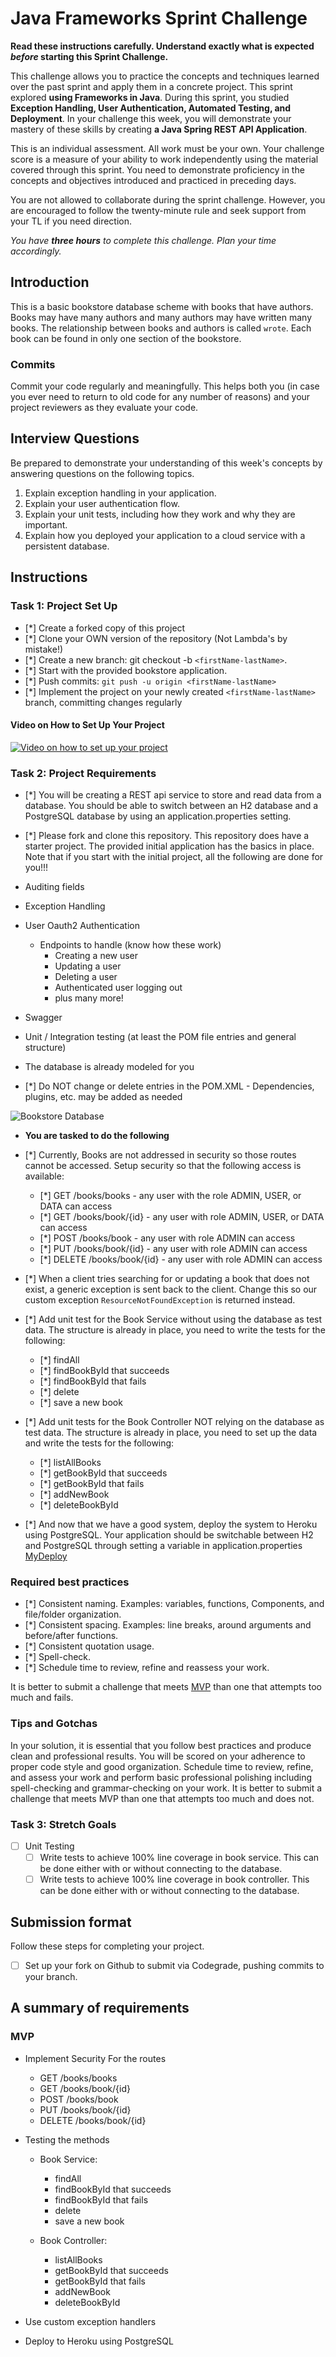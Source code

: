 # Java Frameworks Sprint Challenge

**Read these instructions carefully. Understand exactly what is expected _before_ starting this Sprint Challenge.**

This challenge allows you to practice the concepts and techniques learned over the past sprint and apply them in a concrete project. This sprint explored **using Frameworks in Java**. During this sprint, you studied **Exception Handling, User Authentication, Automated Testing, and Deployment**. In your challenge this week, you will demonstrate your mastery of these skills by creating **a Java Spring REST API Application**.

This is an individual assessment. All work must be your own. Your challenge score is a measure of your ability to work independently using the material covered through this sprint. You need to demonstrate proficiency in the concepts and objectives introduced and practiced in preceding days.

You are not allowed to collaborate during the sprint challenge. However, you are encouraged to follow the twenty-minute rule and seek support from your TL if you need direction.

_You have **three hours** to complete this challenge. Plan your time accordingly._

## Introduction

This is a basic bookstore database scheme with books that have authors. Books may have many authors and many authors may have written many books. The relationship between books and authors is called `wrote`. Each book can be found in only one section of the bookstore. 

### Commits

Commit your code regularly and meaningfully. This helps both you (in case you ever need to return to old code for any number of reasons) and your project reviewers as they evaluate your code.

## Interview Questions

Be prepared to demonstrate your understanding of this week's concepts by answering questions on the following topics.

1. Explain exception handling in your application.
2. Explain your user authentication flow.
3. Explain your unit tests, including how they work and why they are important.
4. Explain how you deployed your application to a cloud service with a persistent database.

## Instructions

### Task 1: Project Set Up

- [*] Create a forked copy of this project
- [*] Clone your OWN version of the repository (Not Lambda's by mistake!)
- [*] Create a new branch: git checkout -b `<firstName-lastName>`.
- [*] Start with the provided bookstore application.
- [*] Push commits: `git push -u origin <firstName-lastName>`
- [*] Implement the project on your newly created `<firstName-lastName>` branch, committing changes regularly

#### Video on How to Set Up Your Project

[![Video on how to set up your project](https://img.youtube.com/vi/Bw55xlQGQoQ/0.jpg)](https://youtu.be/Bw55xlQGQoQ)

### Task 2: Project Requirements

- [*] You will be creating a REST api service to store and read data from a database. You should be able to switch between an H2 database and a PostgreSQL database by using an application.properties setting.

- [*] Please fork and clone this repository. This repository does have a starter project. The provided initial application has the basics in place. Note that if you start with the initial project, all the following are done for you!!!

- Auditing fields
- Exception Handling
- User Oauth2 Authentication
  - Endpoints to handle (know how these work)
    - Creating a new user
    - Updating a user
    - Deleting a user
    - Authenticated user logging out
    - plus many more!
- Swagger
- Unit / Integration testing (at least the POM file entries and general structure)
- The database is already modeled for you
- [*] Do NOT change or delete entries in the POM.XML - Dependencies, plugins, etc. may be added as needed

![Bookstore Database](bookstoredb.png)

- **You are tasked to do the following**

- [*] Currently, Books are not addressed in security so those routes cannot be accessed. Setup security so that the following access is available:
  - [*] GET /books/books - any user with the role ADMIN, USER, or DATA can access
  - [*] GET /books/book/{id} - any user with role ADMIN, USER, or DATA can access
  - [*] POST /books/book - any user with role ADMIN can access
  - [*] PUT /books/book/{id} - any user with role ADMIN can access
  - [*] DELETE /books/book/{id} - any user with role ADMIN can access

- [*] When a client tries searching for or updating a book that does not exist, a generic exception is sent back to the client. Change this so our custom exception `ResourceNotFoundException` is returned instead.

- [*] Add unit test for the Book Service without using the database as test data. The structure is already in place, you need to write the tests for the following:
  - [*] findAll
  - [*] findBookById that succeeds
  - [*] findBookById that fails
  - [*] delete
  - [*] save a new book

- [*] Add unit tests for the Book Controller NOT relying on the database as test data. The structure is already in place, you need to set up the data and write the tests for the following:
  - [*] listAllBooks
  - [*] getBookById that succeeds
  - [*] getBookById that fails
  - [*] addNewBook
  - [*] deleteBookById

- [*] And now that we have a good system, deploy the system to Heroku using PostgreSQL. Your application should be switchable between H2 and PostgreSQL through setting a variable in application.properties [MyDeploy](https://iaroslav-mokroguz-bookstore.herokuapp.com/)

### Required best practices

- [*] Consistent naming. Examples: variables, functions, Components, and file/folder organization.
- [*] Consistent spacing. Examples: line breaks, around arguments and before/after functions.
- [*] Consistent quotation usage.
- [*] Spell-check.
- [*] Schedule time to review, refine and reassess your work.

It is better to submit a challenge that meets [MVP](https://en.wikipedia.org/wiki/Minimum_viable_product) than one that attempts too much and fails.

### Tips and Gotchas

In your solution, it is essential that you follow best practices and produce clean and professional results. You will be scored on your adherence to proper code style and good organization. Schedule time to review, refine, and assess your work and perform basic professional polishing including spell-checking and grammar-checking on your work. It is better to submit a challenge that meets MVP than one that attempts too much and does not.

### Task 3: Stretch Goals

- [ ] Unit Testing
  - [ ] Write tests to achieve 100% line coverage in book service. This can be done either with or without connecting to the database.
  - [ ] Write tests to achieve 100% line coverage in book controller. This can be done either with or without connecting to the database.

## Submission format

Follow these steps for completing your project.

- [ ] Set up your fork on Github to submit via Codegrade, pushing commits to your <firstName-lastName> branch.

## A summary of requirements

### MVP

- Implement Security For the routes
  - GET /books/books
  - GET /books/book/{id}
  - POST /books/book
  - PUT /books/book/{id}
  - DELETE /books/book/{id}

- Testing the methods

  - Book Service:
    - findAll
    - findBookById that succeeds
    - findBookById that fails
    - delete
    - save a new book

  - Book Controller:
    - listAllBooks
    - getBookById that succeeds
    - getBookById that fails
    - addNewBook
    - deleteBookById

- Use custom exception handlers

- Deploy to Heroku using PostgreSQL
